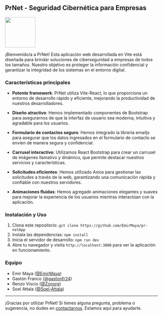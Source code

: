 ## PrNet - Seguridad Cibernética para Empresas

<img src="https://res.cloudinary.com/dk1bxaazz/image/upload/v1688568368/Pr-Net/logo_oxgbib.png" margin="auto" height="100" width="100" />

¡Bienvenido/a a PrNet! Esta aplicación web desarrollada en Vite está diseñada para brindar soluciones de ciberseguridad a empresas de todos los tamaños. Nuestro objetivo es proteger la información confidencial y garantizar la integridad de los sistemas en el entorno digital.

### Características principales

- **Potente framework**: PrNet utiliza Vite-React, lo que proporciona un entorno de desarrollo rápido y eficiente, mejorando la productividad de nuestros desarrolladores.

- **Diseño atractivo**: Hemos implementado componentes de Bootstrap para asegurarnos de que la interfaz de usuario sea moderna, intuitiva y agradable para los usuarios.

- **Formulario de contactos seguro**: Hemos integrado la librería emailjs para asegurar que los datos ingresados en el formulario de contacto se envíen de manera segura y confidencial.

- **Carrusel interactivo**: Utilizamos React Bootstrap para crear un carrusel de imágenes llamativo y dinámico, que permite destacar nuestros servicios y características.

- **Solicitudes eficientes**: Hemos utilizado Axios para gestionar las solicitudes a través de la web, garantizando una comunicación rápida y confiable con nuestros servidores.

- **Animaciones fluidas**: Hemos agregado animaciones elegantes y suaves para mejorar la experiencia de los usuarios mientras interactúan con la aplicación.

### Instalación y Uso

1. Clona este repositorio: `git clone https://github.com/EmirMaya/pr-netApp`
2. Instala las dependencias: `npm install`
3. Inicia el servidor de desarrollo: `npm run dev`
4. Abre tu navegador y visita `http://localhost:3000` para ver la aplicación en funcionamiento.


### Equipo

- Emir Maya ([@EmirMaya](https://github.com/EmirMaya))
- Gastón Franco ([@gastonfr24](https://github.com/gastonfr24))
- Renzo Viscio ([@Zonorg](https://github.com/Zonorg))
- Soel Attala ([@Soel-Attala](https://github.com/Soel-Attala))


---
¡Gracias por utilizar PrNet! Si tienes alguna pregunta, problema o sugerencia, no dudes en [contactarnos](mailto:contacto@prnet.com). Estamos aquí para ayudarte.

